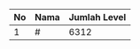 | No | Nama            | Jumlah Level |
|----|-----------------|--------------|
| 1  | #    |    6312        |
